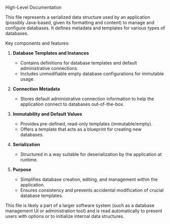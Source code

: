 High-Level Documentation

This file represents a serialized data structure used by an application (possibly Java-based, given its formatting and content) to manage and configure databases. It defines metadata and templates for various types of databases. 

Key components and features:

1. **Database Templates and Instances**  
   - Contains definitions for database templates and default administrative connections.
   - Includes unmodifiable empty database configurations for immutable usage.

2. **Connection Metadata**  
   - Stores default administrative connection information to help the application connect to databases out-of-the-box.

3. **Immutability and Default Values**  
   - Provides pre-defined, read-only templates (immutable/empty).
   - Offers a template that acts as a blueprint for creating new databases.

4. **Serialization**  
   - Structured in a way suitable for deserialization by the application at runtime.

5. **Purpose**  
   - Simplifies database creation, editing, and management within the application.
   - Ensures consistency and prevents accidental modification of crucial database templates.

This file is likely a part of a larger software system (such as a database management UI or administration tool) and is read automatically to present users with options or to initialize internal data structures.
